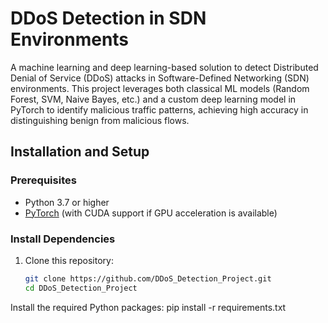 # DDoS Detection in SDN Environments

A machine learning and deep learning-based solution to detect Distributed Denial of Service (DDoS) attacks in Software-Defined Networking (SDN) environments. This project leverages both classical ML models (Random Forest, SVM, Naive Bayes, etc.) and a custom deep learning model in PyTorch to identify malicious traffic patterns, achieving high accuracy in distinguishing benign from malicious flows.



## Installation and Setup

### Prerequisites

- Python 3.7 or higher
- [PyTorch](https://pytorch.org/get-started/locally/) (with CUDA support if GPU acceleration is available)

### Install Dependencies

1. Clone this repository:
   ```bash
   git clone https://github.com/DDoS_Detection_Project.git
   cd DDoS_Detection_Project
Install the required Python packages:
pip install -r requirements.txt
